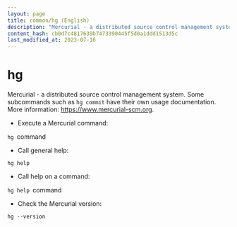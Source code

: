 ```yaml
---
layout: page
title: common/hg (English)
description: "Mercurial - a distributed source control management system."
content_hash: cb0d7c4817639b7473390445f5d0a1ddd1513d5c
last_modified_at: 2023-07-16
---
```

# hg

Mercurial - a distributed source control management system.
Some subcommands such as `hg commit` have their own usage documentation.
More information: <https://www.mercurial-scm.org>.

- Execute a Mercurial command:

`hg `<span class="tldr-var badge badge-pill bg-dark-lm bg-white-dm text-white-lm text-dark-dm font-weight-bold">command</span>

- Call general help:

`hg help`

- Call help on a command:

`hg help `<span class="tldr-var badge badge-pill bg-dark-lm bg-white-dm text-white-lm text-dark-dm font-weight-bold">command</span>

- Check the Mercurial version:

`hg --version`
